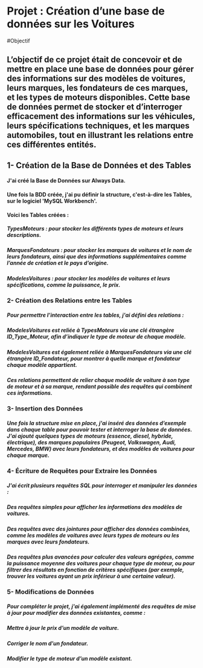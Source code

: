 # Projet : Création d’une base de données sur les Voitures

#Objectif

## L’objectif de ce projet était de concevoir et de mettre en place une base de données pour gérer des informations sur des modèles de voitures, leurs marques, les fondateurs de ces marques, et les types de moteurs disponibles. Cette base de données permet de stocker et d’interroger efficacement des informations sur les véhicules, leurs spécifications techniques, et les marques automobiles, tout en illustrant les relations entre ces différentes entités.

## 1- Création de la Base de Données et des Tables
#### J'ai créé la Base de Données sur Always Data.
#### Une fois la BDD créée, j'ai pu définir la structure, c'est-à-dire les Tables, sur le logiciel 'MySQL Workbench'.
#### Voici les Tables créées :
##### TypesMoteurs : pour stocker les différents types de moteurs et leurs descriptions.
##### MarquesFondateurs : pour stocker les marques de voitures et le nom de leurs fondateurs, ainsi que des informations supplémentaires comme l’année de création et le pays d’origine.
##### ModelesVoitures : pour stocker les modèles de voitures et leurs spécifications, comme la puissance, le prix.

### 2- Création des Relations entre les Tables
##### Pour permettre l’interaction entre les tables, j'ai défini des relations :
##### ModelesVoitures est reliée à TypesMoteurs via une clé étrangère ID_Type_Moteur, afin d’indiquer le type de moteur de chaque modèle.
##### ModelesVoitures est également reliée à MarquesFondateurs via une clé étrangère ID_Fondateur, pour montrer à quelle marque et fondateur chaque modèle appartient.
##### Ces relations permettent de relier chaque modèle de voiture à son type de moteur et à sa marque, rendant possible des requêtes qui combinent ces informations.
### 3- Insertion des Données
##### Une fois la structure mise en place, j'ai inséré des données d’exemple dans chaque table pour pouvoir tester et interroger la base de données. J'ai ajouté quelques types de moteurs (essence, diesel, hybride, électrique), des marques populaires (Peugeot, Volkswagen, Audi, Mercedes, BMW) avec leurs fondateurs, et des modèles de voitures pour chaque marque.

### 4- Écriture de Requêtes pour Extraire les Données
##### J'ai écrit plusieurs requêtes SQL pour interroger et manipuler les données :
##### Des requêtes simples pour afficher les informations des modèles de voitures.
##### Des requêtes avec des jointures pour afficher des données combinées, comme les modèles de voitures avec leurs types de moteurs ou les marques avec leurs fondateurs.
##### Des requêtes plus avancées pour calculer des valeurs agrégées, comme la puissance moyenne des voitures pour chaque type de moteur, ou pour filtrer des résultats en fonction de critères spécifiques (par exemple, trouver les voitures ayant un prix inférieur à une certaine valeur).

### 5- Modifications de Données
##### Pour compléter le projet, j'ai également implémenté des requêtes de mise à jour pour modifier des données existantes, comme :
##### Mettre à jour le prix d’un modèle de voiture.
##### Corriger le nom d’un fondateur.
##### Modifier le type de moteur d’un modèle existant.


